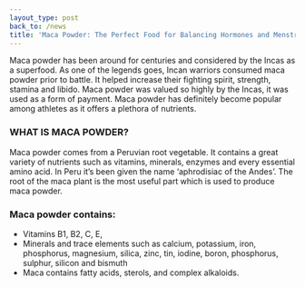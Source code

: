 ```yaml
---
layout_type: post
back_to: /news
title: 'Maca Powder: The Perfect Food for Balancing Hormones and Menstrual cycle'
---
```

Maca powder has been around for centuries and considered by the Incas as a superfood. As one of the legends goes, Incan warriors consumed maca powder prior to battle. It helped increase their fighting spirit, strength, stamina and libido.  Maca powder was valued so highly by the Incas, it was used as a form of payment. Maca powder has definitely become popular among athletes as it offers a plethora of nutrients.

### WHAT IS MACA POWDER?

Maca powder comes from a Peruvian root vegetable. It contains a great variety of nutrients such as vitamins, minerals, enzymes and every essential amino acid. In Peru it’s been given the name ‘aphrodisiac of the Andes’. The root of the maca plant is the most useful part which is used to produce maca powder.

### Maca powder contains:

* Vitamins B1, B2, C, E,
* Minerals and trace elements such as calcium, potassium, iron, phosphorus, magnesium, silica, zinc, tin, iodine, boron, phosphorus, sulphur, silicon and bismuth
* Maca contains  fatty acids,  sterols, and complex alkaloids.
